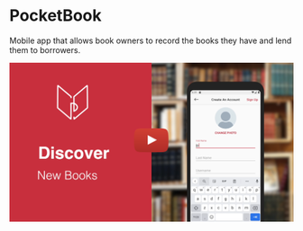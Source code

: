 # PocketBook

Mobile app that allows book owners to record the books they have and lend them to borrowers.

<a href="https://drive.google.com/file/d/13KYysoOsiireBoEo4ZTaU_TKg-OUmxiZ/view?usp=sharing"><img src="doc/play_pocketbook_video.png" alt="Login Page" width=700 /></a>

